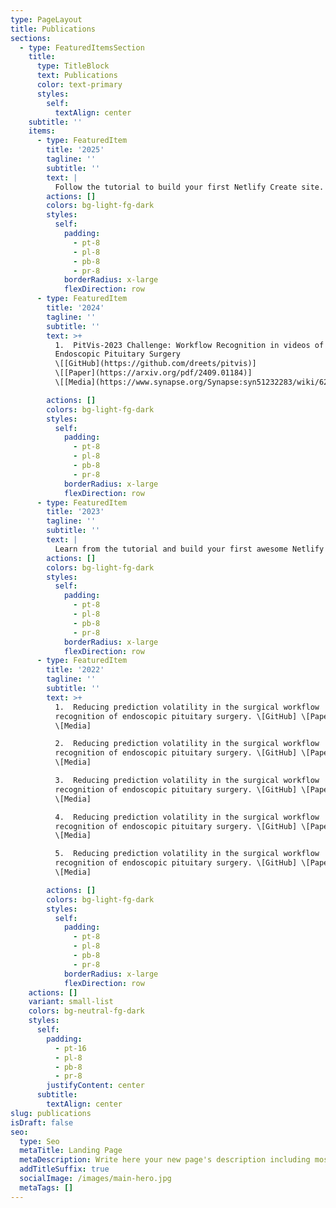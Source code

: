 ```yaml
---
type: PageLayout
title: Publications
sections:
  - type: FeaturedItemsSection
    title:
      type: TitleBlock
      text: Publications
      color: text-primary
      styles:
        self:
          textAlign: center
    subtitle: ''
    items:
      - type: FeaturedItem
        title: '2025'
        tagline: ''
        subtitle: ''
        text: |
          Follow the tutorial to build your first Netlify Create site.
        actions: []
        colors: bg-light-fg-dark
        styles:
          self:
            padding:
              - pt-8
              - pl-8
              - pb-8
              - pr-8
            borderRadius: x-large
            flexDirection: row
      - type: FeaturedItem
        title: '2024'
        tagline: ''
        subtitle: ''
        text: >+
          1.  PitVis-2023 Challenge: Workflow Recognition in videos of
          Endoscopic Pituitary Surgery
          \[[GitHub](https://github.com/dreets/pitvis)]
          \[[Paper](https://arxiv.org/pdf/2409.01184)]
          \[[Media](https://www.synapse.org/Synapse:syn51232283/wiki/621581)]

        actions: []
        colors: bg-light-fg-dark
        styles:
          self:
            padding:
              - pt-8
              - pl-8
              - pb-8
              - pr-8
            borderRadius: x-large
            flexDirection: row
      - type: FeaturedItem
        title: '2023'
        tagline: ''
        subtitle: ''
        text: |
          Learn from the tutorial and build your first awesome Netlify site.
        actions: []
        colors: bg-light-fg-dark
        styles:
          self:
            padding:
              - pt-8
              - pl-8
              - pb-8
              - pr-8
            borderRadius: x-large
            flexDirection: row
      - type: FeaturedItem
        title: '2022'
        tagline: ''
        subtitle: ''
        text: >+
          1.  Reducing prediction volatility in the surgical workflow
          recognition of endoscopic pituitary surgery. \[GitHub] \[Paper]
          \[Media]

          2.  Reducing prediction volatility in the surgical workflow
          recognition of endoscopic pituitary surgery. \[GitHub] \[Paper]
          \[Media]

          3.  Reducing prediction volatility in the surgical workflow
          recognition of endoscopic pituitary surgery. \[GitHub] \[Paper]
          \[Media]

          4.  Reducing prediction volatility in the surgical workflow
          recognition of endoscopic pituitary surgery. \[GitHub] \[Paper]
          \[Media]

          5.  Reducing prediction volatility in the surgical workflow
          recognition of endoscopic pituitary surgery. \[GitHub] \[Paper]
          \[Media]

        actions: []
        colors: bg-light-fg-dark
        styles:
          self:
            padding:
              - pt-8
              - pl-8
              - pb-8
              - pr-8
            borderRadius: x-large
            flexDirection: row
    actions: []
    variant: small-list
    colors: bg-neutral-fg-dark
    styles:
      self:
        padding:
          - pt-16
          - pl-8
          - pb-8
          - pr-8
        justifyContent: center
      subtitle:
        textAlign: center
slug: publications
isDraft: false
seo:
  type: Seo
  metaTitle: Landing Page
  metaDescription: Write here your new page's description including most relevant keywords.
  addTitleSuffix: true
  socialImage: /images/main-hero.jpg
  metaTags: []
---
```

